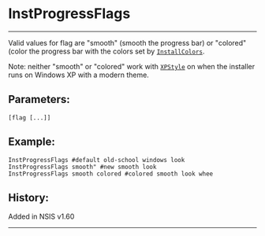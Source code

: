 # InstProgressFlags

---

Valid values for flag are "smooth" (smooth the progress bar) or "colored" (color the progress bar with the colors set by [`InstallColors`][1].

Note: neither "smooth" or "colored" work with [`XPStyle`][2] on when the installer runs on Windows XP with a modern theme.

## Parameters:

    [flag [...]]

## Example:

	InstProgressFlags #default old-school windows look
	InstProgressFlags smooth" #new smooth look
	InstProgressFlags smooth colored #colored smooth look whee

## History:

Added in NSIS v1.60

---

[1]: InstallColors.md
[2]: XPStyle.md